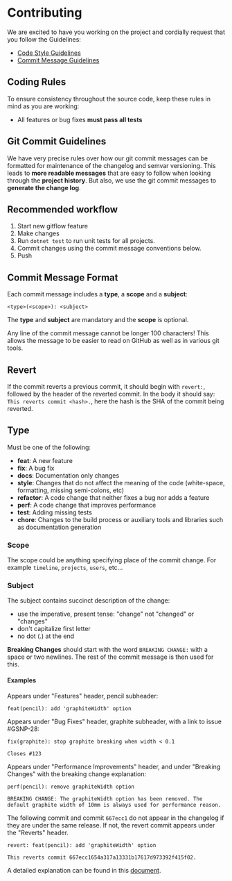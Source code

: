 # Contributing

We are excited to have you working on the project and cordially request that you follow the Guidelines:

- [Code Style Guidelines](#coding-rules)
- [Commit Message Guidelines](#git-commit-guidelines)

## Coding Rules

To ensure consistency throughout the source code, keep these rules in mind as you are working:

- All features or bug fixes **must pass all tests**

## Git Commit Guidelines

We have very precise rules over how our git commit messages can be formatted for maintenance of the changelog and semvar versioning. This leads to **more readable messages** that are easy to follow when looking through the **project history**.  But also, we use the git commit messages to **generate the change log**.

## Recommended workflow

1. Start new gitflow feature
2. Make changes
3. Run `dotnet test` to run unit tests for all projects.
4. Commit changes using the commit message conventions below.
5. Push

## Commit Message Format

Each commit message includes a **type**, a **scope** and a **subject**:

```#!/text
<type>(<scope>): <subject>
```

The **type** and **subject** are mandatory and the **scope** is optional.

Any line of the commit message cannot be longer 100 characters! This allows the message to be easier to read on GitHub as well as in various git tools.

## Revert

If the commit reverts a previous commit, it should begin with `revert:`, followed by the header of the reverted commit. In the body it should say: `This reverts commit <hash>.`, here the hash is the SHA of the commit being reverted.

## Type

Must be one of the following:

- **feat**: A new feature
- **fix**: A bug fix
- **docs**: Documentation only changes
- **style**: Changes that do not affect the meaning of the code (white-space, formatting, missing semi-colons, etc)
- **refactor**: A code change that neither fixes a bug nor adds a feature
- **perf**: A code change that improves performance
- **test**: Adding missing tests
- **chore**: Changes to the build process or auxiliary tools and libraries such as documentation generation

### Scope

The scope could be anything specifying place of the commit change. For example `timeline`, `projects`, `users`, etc...

### Subject

The subject contains succinct description of the change:

- use the imperative, present tense: "change" not "changed" or "changes"
- don't capitalize first letter
- no dot (.) at the end

**Breaking Changes** should start with the word `BREAKING CHANGE:` with a space or two newlines. The rest of the commit message is then used for this.

#### Examples

Appears under "Features" header, pencil subheader:

```#!/text
feat(pencil): add 'graphiteWidth' option
```

Appears under "Bug Fixes" header, graphite subheader, with a link to issue #GSNP-28:

```#!/text
fix(graphite): stop graphite breaking when width < 0.1

Closes #123
```

Appears under "Performance Improvements" header, and under "Breaking Changes" with the breaking change explanation:

```#!/text
perf(pencil): remove graphiteWidth option

BREAKING CHANGE: The graphiteWidth option has been removed. The default graphite width of 10mm is always used for performance reason.
```

The following commit and commit `667ecc1` do not appear in the changelog if they are under the same release. If not, the revert commit appears under the "Reverts" header.

```#!/text
revert: feat(pencil): add 'graphiteWidth' option

This reverts commit 667ecc1654a317a13331b17617d973392f415f02.
```

A detailed explanation can be found in this [document](https://docs.google.com/document/d/1QrDFcIiPjSLDn3EL15IJygNPiHORgU1_OOAqWjiDU5Y/edit#).

